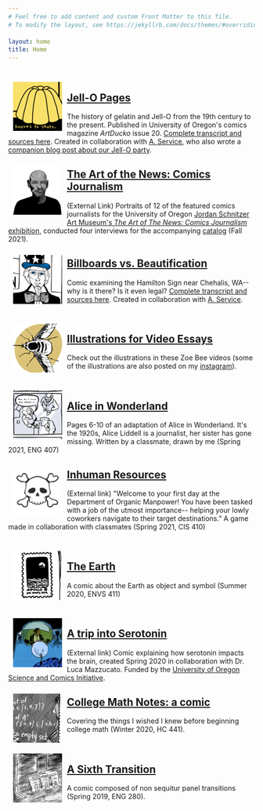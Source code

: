 ```yaml
---
# Feel free to add content and custom Front Matter to this file.
# To modify the layout, see https://jekyllrb.com/docs/themes/#overriding-theme-defaults

layout: home
title: Home
---
```


<br>
<img align="left" src="assets/thumbnails/hooves.png" style="padding:10px; height: 100px">

[Jell-O Pages](jello/2022/01/18/0)
-------------------
The history of gelatin and Jell-O from the 19th century to the present. Published in University of Oregon's comics magazine _ArtDucko_ issue 20. [Complete transcript and sources here](/jello/2022/01/25/jellotranscript). Created in collaboration with [A. Service](http://alliaservice.com), who also wrote a  [companion blog post about our Jell-O party](http://alliaservice.com/2022/01/29/jello/).

<img align="left" src="assets/thumbnails/artofnews.png" style="padding:10px; height: 100px">

[The Art of the News: Comics Journalism](https://jsma.uoregon.edu/ComicsJournalism)
-------------------

(External Link) Portraits of 12 of the featured comics journalists for the University of Oregon [Jordan Schnitzer Art Museum's _The Art of The News: Comics Journalism_ exhibition](https://jsma.uoregon.edu/ComicsJournalism), conducted four interviews for the accompanying [catalog](https://issuu.com/jsmauo/docs/art_of_the_news_catalog-digital-v2) (Fall 2021).

<img align="left" src="assets/thumbnails/bill.png" style="padding:10px; height: 100px">

[Billboards vs. Beautification](billboard/2021/10/03/0)
-------------------
Comic examining the Hamilton Sign near Chehalis, WA-- why is it there? Is it even legal? [Complete transcript and sources here](/billboard/2021/10/13/billboardtranscript). Created in collaboration with [A. Service](http://alliaservice.com).

<br>
<img align="left" src="assets/thumbnails/videoessays.png" style="padding:10px; height: 100px">

[Illustrations for Video Essays](video/2021/06/30/videoessays)
-------------------
Check out the illustrations in these Zoe Bee videos (some of the
illustrations are also posted on my
[instagram](http://instagram.com/audmcname/)).

<br>
<img align="left" src="assets/thumbnails/alice.png" style="padding:10px; height: 100px">

[Alice in Wonderland](wonderland/2021/05/04/6)
---------------------
Pages 6-10 of an adaptation of Alice in Wonderland. It's the 1920s,
Alice Liddell is a journalist, her sister has gone missing. Written
by a classmate, drawn by me (Spring 2021, ENG 407)


<img align="left" src="assets/thumbnails/inhuman.png" style="padding:10px; height: 100px">

[Inhuman Resources](https://j4red.itch.io/inhuman-resources)
-------------------
(External link) "Welcome to your first day at the Department of Organic Manpower! You have been tasked with a job of the utmost importance-- helping your lowly coworkers navigate to their target destinations." A game made in collaboration with classmates (Spring 2021, CIS 410)

<br>
<img align="left" src="assets/thumbnails/earth.png" style="padding:10px; height: 100px">

[The Earth](earth/2020/08/17/0)
----------
A comic about the Earth as object and symbol (Summer 2020, ENVS 411)

<br>
<img align="left" src="assets/thumbnails/serotonin.png" style="padding:10px; height: 100px">

[A trip into Serotonin](https://comics.uoregon.edu/wp-content/uploads/2020/09/serotonin_final-With-Watermark.pdf)
----------------------
(External link) Comic explaining how serotonin impacts the brain, created Spring 2020 in collaboration with
Dr. Luca Mazzucato. Funded
by the [University of Oregon Science and Comics
Initiative](https://ifs.uoregon.edu/outreach/comics/).

[//]: # (Old link: https://comics.uoregon.edu/?page_id=2090)


<img align="left" src="assets/thumbnails/mathnotes.png" style="padding:10px; height: 100px">

[College Math Notes: a comic](math/2020/09/13/0)
----------------------------
Covering the things I wished I knew before beginning college
math (Winter 2020, HC 441).

<br>
<img align="left" src="assets/thumbnails/sixthtransition.png" style="padding:10px; height: 100px">

[A Sixth Transition](sixth/2020/09/30/0)
-------------------
A comic composed of non sequitur panel transitions (Spring
2019, ENG 280).

